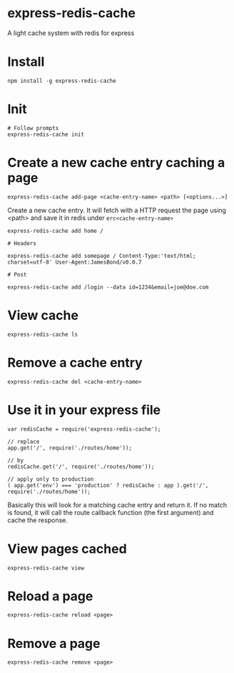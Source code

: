 express-redis-cache
===================

A light cache system with redis for express

# Install

    npm install -g express-redis-cache
    
# Init

    # Follow prompts
    express-redis-cache init
    
# Create a new cache entry caching a page

    express-redis-cache add-page <cache-entry-name> <path> [<options...>]
    
Create a new cache entry. It will fetch with a HTTP request the page using &lt;path> and save it in redis under `erc<cache-entry-name>`

    express-redis-cache add home /
    
    # Headers
    
    express-redis-cache add somepage / Content-Type:'text/html; charset=utf-8' User-Agent:JamesBond/v0.0.7
    
    # Post
    
    express-redis-cache add /login --data id=1234&email=joe@doe.com
    
# View cache

    express-redis-cache ls
    
# Remove a cache entry

    express-redis-cache del <cache-entry-name>
    
# Use it in your express file

    var redisCache = require('express-redis-cache');

    // replace
    app.get('/', require('./routes/home'));
    
    // by
    redisCache.get('/', require('./routes/home'));
    
    // apply only to production
    ( app.get('env') === 'production' ? redisCache : app ).get('/', require('./routes/home'));
    
Basically this will look for a matching cache entry and return it. If no match is found, it will call the route callback function (the first argument) and cache the response.
    
# View pages cached

    express-redis-cache view
    
# Reload a page

    express-redis-cache reload <page>
    
# Remove a page

    express-redis-cache remove <page>

